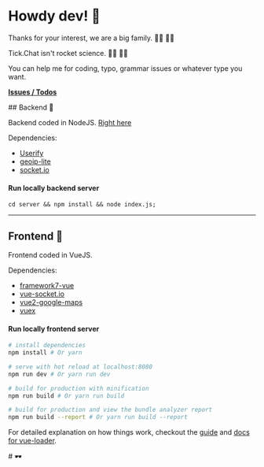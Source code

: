 # Howdy dev! 👼

Thanks for your interest, we are a big family. 👩‍💻 👨‍💻

Tick.Chat isn't rocket science. 👩‍🚀 👨‍🚀

You can help me for coding, typo, grammar issues or whatever type you want.

**[Issues / Todos](https://github.com/cagataycali/tick.chat/issues)**

## Backend 🌚

Backend coded in NodeJS. [Right here](https://github.com/cagataycali/tick.chat/blob/master/server/)

Dependencies:
 * [Userify](https://github.com/cagataycali/userify)
 * [geoip-lite](https://npmjs.com/package/geoip-lite)
 * [socket.io](https://npmjs.com/package/socket.io)

#### Run locally backend server

```
cd server && npm install && node index.js;
```

****

## Frontend 🌝

Frontend coded in VueJS.

Dependencies:
 * [framework7-vue](https://wwww.npmjs.com/package/framework7-vue)
 * [vue-socket.io](https://wwww.npmjs.com/package/vue-socket.io)
 * [vue2-google-maps](https://www.npmjs.com/package/vue2-google-maps)
 * [vuex](https://vuex.vuejs.org/en/)

#### Run locally frontend server

``` bash
# install dependencies
npm install # Or yarn

# serve with hot reload at localhost:8080
npm run dev # Or yarn run dev

# build for production with minification
npm run build # Or yarn run build

# build for production and view the bundle analyzer report
npm run build --report # Or yarn run build --report
```

For detailed explanation on how things work, checkout the [guide](http://vuejs-templates.github.io/webpack/) and [docs for vue-loader](http://vuejs.github.io/vue-loader). 



# 🕶
